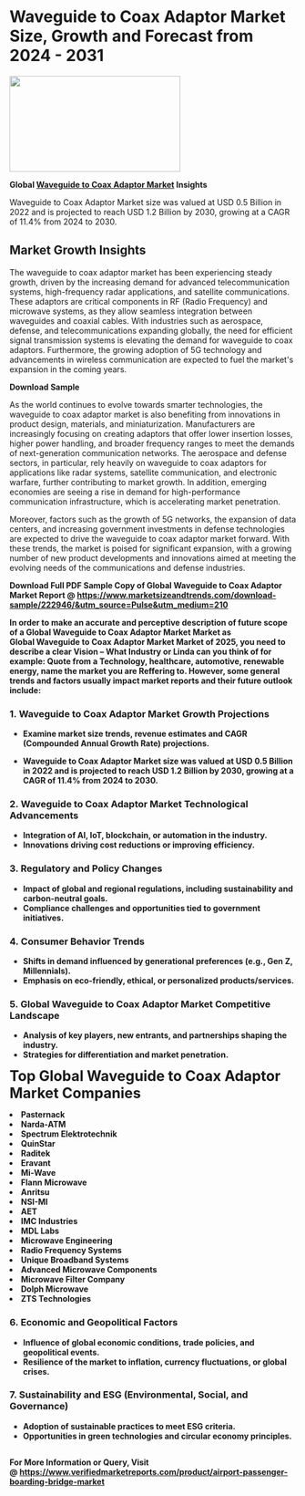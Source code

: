 <H1>Waveguide to Coax Adaptor Market Size, Growth and Forecast from 2024 - 2031</H1><img class="aligncenter size-medium wp-image-584254" src="https://thirdeyenews.in/wp-content/uploads/2024/09/Global-Market-Research-300x168.jpeg" alt="" width="300" height="168" /><p><strong>Global&nbsp;<a href="https://www.marketsizeandtrends.com/download-sample/222946/&amp;utm_source=Pulse&amp;utm_medium=210">Waveguide to Coax Adaptor Market</a> Insights</strong></p><p>Waveguide to Coax Adaptor Market size was valued at USD 0.5 Billion in 2022 and is projected to reach USD 1.2 Billion by 2030, growing at a CAGR of 11.4% from 2024 to 2030.</p><p><h2>Market Growth Insights</h2> <p>The waveguide to coax adaptor market has been experiencing steady growth, driven by the increasing demand for advanced telecommunication systems, high-frequency radar applications, and satellite communications. These adaptors are critical components in RF (Radio Frequency) and microwave systems, as they allow seamless integration between waveguides and coaxial cables. With industries such as aerospace, defense, and telecommunications expanding globally, the need for efficient signal transmission systems is elevating the demand for waveguide to coax adaptors. Furthermore, the growing adoption of 5G technology and advancements in wireless communication are expected to fuel the market's expansion in the coming years.</p> <p><strong>Download Sample</strong></p> <p>As the world continues to evolve towards smarter technologies, the waveguide to coax adaptor market is also benefiting from innovations in product design, materials, and miniaturization. Manufacturers are increasingly focusing on creating adaptors that offer lower insertion losses, higher power handling, and broader frequency ranges to meet the demands of next-generation communication networks. The aerospace and defense sectors, in particular, rely heavily on waveguide to coax adaptors for applications like radar systems, satellite communication, and electronic warfare, further contributing to market growth. In addition, emerging economies are seeing a rise in demand for high-performance communication infrastructure, which is accelerating market penetration.</p> <p>Moreover, factors such as the growth of 5G networks, the expansion of data centers, and increasing government investments in defense technologies are expected to drive the waveguide to coax adaptor market forward. With these trends, the market is poised for significant expansion, with a growing number of new product developments and innovations aimed at meeting the evolving needs of the communications and defense industries.</p> <p><strong></p><p><span class=""><strong>Download Full PDF Sample Copy of Global Waveguide to Coax Adaptor Market Report</strong> @ <a href="https://www.marketsizeandtrends.com/download-sample/222946/&amp;utm_source=Pulse&amp;utm_medium=210" target="_blank">https://www.marketsizeandtrends.com/download-sample/222946/&amp;utm_source=Pulse&amp;utm_medium=210</a></span></p><p>In order to make an accurate and perceptive description of future scope of a Global&nbsp;Waveguide to Coax Adaptor Market Market as Global&nbsp;Waveguide to Coax Adaptor Market Market of 2025, you need to describe a clear Vision &ndash; What Industry or Linda can you think of for example: Quote from a Technology, healthcare, automotive, renewable energy, name the market you are Reffering to. However, some general trends and factors usually impact market reports and their future outlook include:</p><h3>1.&nbsp;<strong>Waveguide to Coax Adaptor Market Growth Projections</strong></h3><ul><li>Examine market size trends, revenue estimates and CAGR (Compounded Annual Growth Rate) projections.</li><li><p>Waveguide to Coax Adaptor Market size was valued at USD 0.5 Billion in 2022 and is projected to reach USD 1.2 Billion by 2030, growing at a CAGR of 11.4% from 2024 to 2030.</p></li></ul><h3>2.&nbsp;<strong>Waveguide to Coax Adaptor Market Technological Advancements</strong></h3><ul><li>Integration of AI, IoT, blockchain, or automation in the industry.</li><li>Innovations driving cost reductions or improving efficiency.</li></ul><h3>3.&nbsp;<strong>Regulatory and Policy Changes</strong></h3><ul><li>Impact of global and regional regulations, including sustainability and carbon-neutral goals.</li><li>Compliance challenges and opportunities tied to government initiatives.</li></ul><h3>4.&nbsp;<strong>Consumer Behavior Trends</strong></h3><ul><li>Shifts in demand influenced by generational preferences (e.g., Gen Z, Millennials).</li><li>Emphasis on eco-friendly, ethical, or personalized products/services.</li></ul><h3>5.&nbsp;<strong>Global Waveguide to Coax Adaptor Market Competitive Landscape</strong></h3><ul><li>Analysis of key players, new entrants, and partnerships shaping the industry.</li><li>Strategies for differentiation and market penetration.</li></ul><p data-pm-slice="1 1 []"><span style="color: inherit; font-family: inherit; font-size: 25px;">Top Global Waveguide to Coax Adaptor Market Companies</span></p><div class="" data-test-id=""><p><li>Pasternack</li><li> Narda-ATM</li><li> Spectrum Elektrotechnik</li><li> QuinStar</li><li> Raditek</li><li> Eravant</li><li> Mi-Wave</li><li> Flann Microwave</li><li> Anritsu</li><li> NSI-MI</li><li> AET</li><li> IMC Industries</li><li> MDL Labs</li><li> Microwave Engineering</li><li> Radio Frequency Systems</li><li> Unique Broadband Systems</li><li> Advanced Microwave Components</li><li> Microwave Filter Company</li><li> Dolph Microwave</li><li> ZTS Technologies</li></p></div><h3>6.&nbsp;<strong>Economic and Geopolitical Factors</strong></h3><ul><li>Influence of global economic conditions, trade policies, and geopolitical events.</li><li>Resilience of the market to inflation, currency fluctuations, or global crises.</li></ul><h3>7.&nbsp;<strong>Sustainability and ESG (Environmental, Social, and Governance)</strong></h3><ul><li>Adoption of sustainable practices to meet ESG criteria.</li><li>Opportunities in green technologies and circular economy principles.</li></ul><h2><strong style="font-size: 14px;">For More Information or Query, Visit @&nbsp;</strong><a style="background-color: #ffffff; font-size: 14px;" href="https://www.marketsizeandtrends.com/report/waveguide-to-coax-adaptor-market/" target="_blank">https://www.verifiedmarketreports.com/product/airport-passenger-boarding-bridge-market</a></h2>
